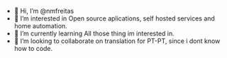 - 👋 Hi, I’m @nmfreitas
- 👀 I’m interested in Open source aplications, self hosted services and home automation.
- 🌱 I’m currently learning All those thing im interested in.
- 💞️ I’m looking to collaborate on translation for PT-PT, since i dont know how to code.

<!---
nmfreitas/nmfreitas is a ✨ special ✨ repository because its `README.md` (this file) appears on your GitHub profile.
You can click the Preview link to take a look at your changes.
--->
